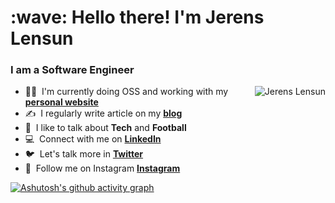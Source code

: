 <h1 align="left" id="jerensl-title">:wave: Hello there! I'm Jerens Lensun</h1>
<h3 align="left">I am a Software Engineer</h3>


<a href="#jerensl-title">
  <img src="https://github-readme-stats.vercel.app/api?username=jerensl&show_icons=true&theme=react&count_private=true&include_all_commits=true" alt="Jerens Lensun" align="right" />
</a>

- 🧑‍🎓 &nbsp;I'm currently doing OSS and working with my **[personal website]**
- ✍️ &nbsp;I regularly write article on my **[blog]**
- 💬 &nbsp;I like to talk about **Tech** and **Football**
- 💻 &nbsp;Connect with me on **[LinkedIn]**
- 🐦 &nbsp;Let's talk more in **[Twitter]**
- 🤟 &nbsp;Follow me on Instagram **[Instagram]**

[linkedin]: https://www.linkedin.com/in/jerensl "LinkedIn"
[twitter]: https://twitter.com/jerensl22 "Twitter"
[instagram]: https://www.instagram.com/jerensl/ "Instagram"
[blog]: https://www.jerenslensun.com/blog "Blog"
[personal website]: https://www.jerenslensun.com/ "Personal Website"

[![Ashutosh's github activity graph](https://github-readme-activity-graph.vercel.app/graph?username=jerensl&bg_color=000000&color=fb7e7e&line=ffb3b3&point=d23232&area=true&hide_border=true)](https://github.com/ashutosh00710/github-readme-activity-graph)
